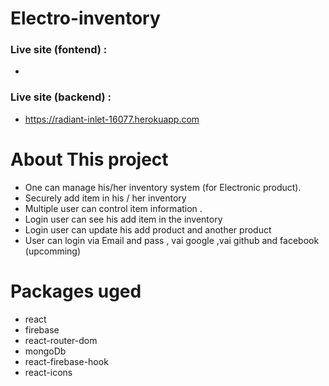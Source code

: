 # Electro-inventory

### Live site (fontend) :

-

### Live site (backend) :

- https://radiant-inlet-16077.herokuapp.com

# About This project

- One can manage his/her inventory system (for Electronic product).
- Securely add item in his / her inventory
- Multiple user can control item information .
- Login user can see his add item in the inventory
- Login user can update his add product and another product
- User can login via Email and pass , vai google ,vai github and facebook (upcomming)

# Packages uged

- react
- firebase
- react-router-dom
- mongoDb
- react-firebase-hook
- react-icons
